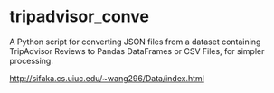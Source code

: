 # tripadvisor_conve

A Python script for converting JSON files from a dataset containing TripAdvisor Reviews to Pandas DataFrames or CSV Files, for simpler processing.

http://sifaka.cs.uiuc.edu/~wang296/Data/index.html

